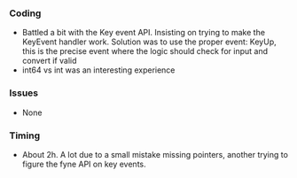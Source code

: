 ### Coding

- Battled a bit with the Key event API. Insisting on trying to make the KeyEvent handler work. Solution was to use the proper event: KeyUp, this is the precise event where the logic should check for input and convert if valid
- int64 vs int was an interesting experience

### Issues

- None

### Timing

- About 2h. A lot due to a small mistake missing pointers, another trying to figure the fyne API on key events.

